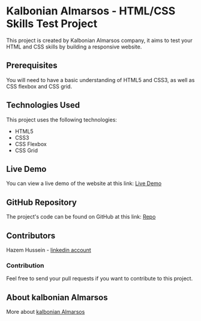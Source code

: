 # Kalbonian Almarsos - HTML/CSS Skills Test Project
This project is created by Kalbonian Almarsos company, it aims to test your HTML and CSS skills by building a responsive website.

## Prerequisites
You will need to have a basic understanding of HTML5 and CSS3, as well as CSS flexbox and CSS grid.

 ## Technologies Used
This project uses the following technologies:

- HTML5
- CSS3
- CSS Flexbox
- CSS Grid
## Live Demo
You can view a live demo of the website at this link: [Live Demo](https://hazemhussein14.github.io/Kalbonian-phase-1/)

## GitHub Repository
The project's code can be found on GitHub at this link: [Repo](https://github.com/HazemHussein14/Kalbonian-phase-1)

## Contributors
 Hazem Hussein - [linkedin account](https://www.linkedin.com/in/hazem-hussein/)

### Contribution
Feel free to send your pull requests if you want to contribute to this project.

## About kalbonian Almarsos
More about [kalbonian Almarsos](https://www.albonyanalmarsos.org/)
